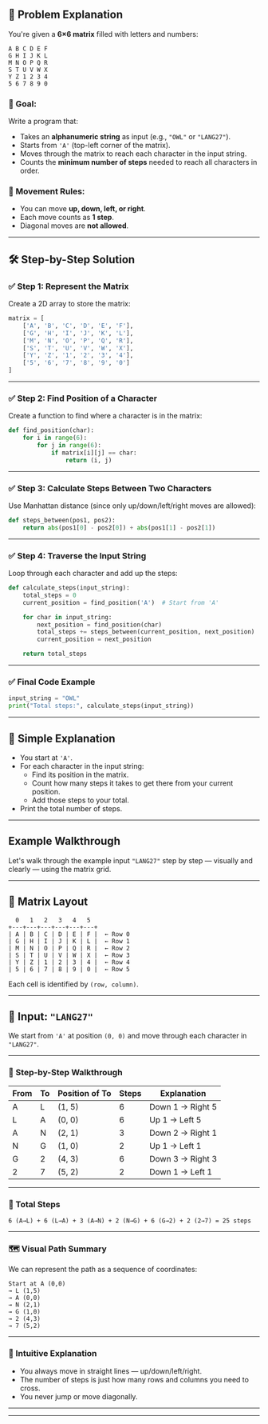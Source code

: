 ## 🧩 Problem Explanation

You're given a **6×6 matrix** filled with letters and numbers:

```
A B C D E F
G H I J K L
M N O P Q R
S T U V W X
Y Z 1 2 3 4
5 6 7 8 9 0
```

### 🎯 Goal:

Write a program that:

- Takes an **alphanumeric string** as input (e.g., `"OWL"` or `"LANG27"`).
- Starts from `'A'` (top-left corner of the matrix).
- Moves through the matrix to reach each character in the input string.
- Counts the **minimum number of steps** needed to reach all characters in order.

### 🧭 Movement Rules:

- You can move **up, down, left, or right**.
- Each move counts as **1 step**.
- Diagonal moves are **not allowed**.

---

## 🛠️ Step-by-Step Solution

### ✅ Step 1: Represent the Matrix

Create a 2D array to store the matrix:

```python
matrix = [
    ['A', 'B', 'C', 'D', 'E', 'F'],
    ['G', 'H', 'I', 'J', 'K', 'L'],
    ['M', 'N', 'O', 'P', 'Q', 'R'],
    ['S', 'T', 'U', 'V', 'W', 'X'],
    ['Y', 'Z', '1', '2', '3', '4'],
    ['5', '6', '7', '8', '9', '0']
]
```

---

### ✅ Step 2: Find Position of a Character

Create a function to find where a character is in the matrix:

```python
def find_position(char):
    for i in range(6):
        for j in range(6):
            if matrix[i][j] == char:
                return (i, j)
```

---

### ✅ Step 3: Calculate Steps Between Two Characters

Use Manhattan distance (since only up/down/left/right moves are allowed):

```python
def steps_between(pos1, pos2):
    return abs(pos1[0] - pos2[0]) + abs(pos1[1] - pos2[1])
```

---

### ✅ Step 4: Traverse the Input String

Loop through each character and add up the steps:

```python
def calculate_steps(input_string):
    total_steps = 0
    current_position = find_position('A')  # Start from 'A'

    for char in input_string:
        next_position = find_position(char)
        total_steps += steps_between(current_position, next_position)
        current_position = next_position

    return total_steps
```

---

### ✅ Final Code Example

```python
input_string = "OWL"
print("Total steps:", calculate_steps(input_string))
```

---

## 🧠 Simple Explanation

- You start at `'A'`.
- For each character in the input string:
  - Find its position in the matrix.
  - Count how many steps it takes to get there from your current position.
  - Add those steps to your total.
- Print the total number of steps.

---

## Example Walkthrough

Let's walk through the example input `"LANG27"` step by step — visually and clearly — using the matrix grid.

---

## 🧩 Matrix Layout

```
  0   1   2   3   4   5
+---+---+---+---+---+---+
| A | B | C | D | E | F |  ← Row 0
| G | H | I | J | K | L |  ← Row 1
| M | N | O | P | Q | R |  ← Row 2
| S | T | U | V | W | X |  ← Row 3
| Y | Z | 1 | 2 | 3 | 4 |  ← Row 4
| 5 | 6 | 7 | 8 | 9 | 0 |  ← Row 5
```

Each cell is identified by `(row, column)`.

---

## 🎯 Input: `"LANG27"`

We start from `'A'` at position `(0, 0)` and move through each character in `"LANG27"`.

---

### 🔹 Step-by-Step Walkthrough

| From | To  | Position of To | Steps | Explanation      |
| ---- | --- | -------------- | ----- | ---------------- |
| A    | L   | (1, 5)         | 6     | Down 1 → Right 5 |
| L    | A   | (0, 0)         | 6     | Up 1 → Left 5    |
| A    | N   | (2, 1)         | 3     | Down 2 → Right 1 |
| N    | G   | (1, 0)         | 2     | Up 1 → Left 1    |
| G    | 2   | (4, 3)         | 6     | Down 3 → Right 3 |
| 2    | 7   | (5, 2)         | 2     | Down 1 → Left 1  |

---

### 🧮 Total Steps

```
6 (A→L) + 6 (L→A) + 3 (A→N) + 2 (N→G) + 6 (G→2) + 2 (2→7) = 25 steps
```

---

### 🗺️ Visual Path Summary

We can represent the path as a sequence of coordinates:

```
Start at A (0,0)
→ L (1,5)
→ A (0,0)
→ N (2,1)
→ G (1,0)
→ 2 (4,3)
→ 7 (5,2)
```

---

### 🧠 Intuitive Explanation

- You always move in straight lines — up/down/left/right.
- The number of steps is just how many rows and columns you need to cross.
- You never jump or move diagonally.

---

---

